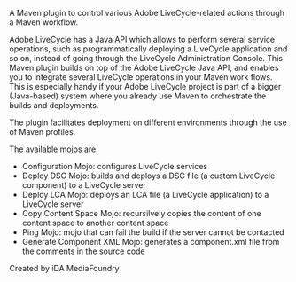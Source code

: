 A Maven plugin to control various Adobe LiveCycle-related actions through a Maven workflow. 

Adobe LiveCycle has a Java API which allows to perform several service operations, such as programmatically deploying a LiveCycle application and so on, instead of going through the LiveCycle Administration Console. This Maven plugin builds on top of the Adobe LiveCycle Java API, and enables you to integrate several LiveCycle operations in your Maven work flows.
This is especially handy if your Adobe LiveCycle project is part of a bigger (Java-based) system where you already use Maven to orchestrate the builds and deployments.

The plugin facilitates deployment on different environments through the use of Maven profiles.


The available mojos are:
* Configuration Mojo: configures LiveCycle services
* Deploy DSC Mojo: builds and deploys a DSC file (a custom LiveCycle component) to a LiveCycle server
* Deploy LCA Mojo: deploys an LCA file (a LiveCycle application) to a LiveCycle server
* Copy Content Space Mojo: recursilvely copies the content of one content space to another content space
* Ping Mojo: mojo that can fail the build if the server cannot be contacted
* Generate Component XML Mojo: generates a component.xml file from the comments in the source code


Created by iDA MediaFoundry

